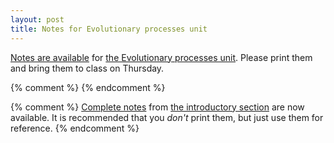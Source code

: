 ```yaml
---
layout: post
title: Notes for Evolutionary processes unit
---
```


[Notes are available](/materials/processes.handouts.pdf) for [the Evolutionary processes unit](/processes.html). Please print them and bring them to class on Thursday.

{% comment %} 
{% endcomment %} 

{% comment %} 
[Complete notes](/materials/intro.handouts.pdf) from [the introductory section](/intro.html) are now available. It is recommended that you _don't_ print them, but just use them for reference.
{% endcomment %} 


